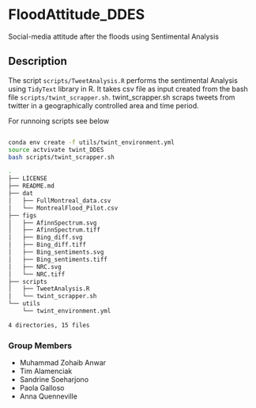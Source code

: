 # FloodAttitude_DDES
Social-media attitude after the floods using Sentimental Analysis

## Description
The script `scripts/TweetAnalysis.R` performs the sentimental Analysis using `TidyText` library in R. It takes csv file as input created from the bash file `scripts/twint_scrapper.sh`. twint_scrapper.sh scraps tweets from twitter in a geographically controlled area and time period.

For runnoing scripts see below

```bash

conda env create -f utils/twint_environment.yml
source actvivate twint_DDES
bash scripts/twint_scrapper.sh

.
├── LICENSE
├── README.md
├── dat
│   ├── FullMontreal_data.csv
│   └── MontrealFlood_Pilot.csv
├── figs
│   ├── AfinnSpectrum.svg
│   ├── AfinnSpectrum.tiff
│   ├── Bing_diff.svg
│   ├── Bing_diff.tiff
│   ├── Bing_sentiments.svg
│   ├── Bing_sentiments.tiff
│   ├── NRC.svg
│   └── NRC.tiff
├── scripts
│   ├── TweetAnalysis.R
│   └── twint_scrapper.sh
└── utils
    └── twint_environment.yml

4 directories, 15 files

```

### Group Members 
- Muhammad Zohaib Anwar
- Tim Alamenciak
- Sandrine Soeharjono
- Paola Galloso
- Anna Quenneville


